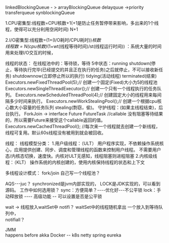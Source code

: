 

linkedBlockingQueue  - > 
arrayBlockingQueue
delayquue ->priority
transferqueue
synblockingQueue


1.CPU密集型:线程数=CPU核数+1(+1是防止任务暂停带来影响，多出来的1个线程，使得可以充分利用空闲时间) N+1
    
2.I/O密集型:线程数=(1+(I/O耗时/CPU耗时))*核数  
    线程数 = N(cpu核数)*(1+wt(线程等待时间)/st(线程运行时间))
    ：系统大量的时间用来处理I/O交互的时候，

线程的状态：
    在线程池中的：等待锁，等待
    5中状态：running shutdown(停止，等待执行完毕(已经提交的并且正在执行的任务)之后就停止，不可以接收新任务) shutdownnow(立即停止所以的执行)  tidying(活动线程) terminated(结束)
Executors.newFixedThreadPool(5);// 创建一个固定(Fixed)大小为5的线程池
Executors.newSingleThreadExecutor();// 创建一个只有一个线程执行的任务队列。
Executors.newScheduledThreadPool(4);// 创建固定大小的线程用来每间隔多少时间来执行。
Executors.newWorkStealingPool();// 创建一个根据cpu核心数大小容量的任务队列 stealing(剽窃，偷)。
守护线程：(如果主线程结束)，后台执行。
ForkJoin -> 
interface Future
FutureTask      //callable  没有阻塞等待结果的，所以需要Future来接受这个callable返回的值。   
Executors.newCachedThreadPool(); //每次来一个线程就去创建一个新线程，线程可复用。默认60s线程没有被用到就会被回收。


线程：
线程模型分类：
    1.用户级线程：（ULT）
        用户程序实现，不依赖操作系统核心，应用提供创建、同步、调度和管理线程的函数来控制用户线程。
        不需要用户态/内核态切换，速度快。内核对ULT无感知，线程阻塞则进程阻塞
    2.内核级线程：（KLT）
        操作系统的内核创建的，使用内核保持线程的状态和上下文
 
 
多线程设计模式：
fork/join
自己写一个线程池？

AQS---juc？
synchronized是jvm内部实现的，
LOCK是JDK实现的，可以看到源码。
工作中如何选用锁？
    sync：方便简单？----优化好---不公平锁
    lock：手动释放锁 ---- 高级功能 -- 可以设置是否是公平锁

wait -> 线程放入waitSet中
notifi？ waitSet中的线程随机拿出 一个放入到等待队列中，  
notifiall？   
 
JMM   
happens before
akka
Docker -- k8s
netty 
spring 
eureka